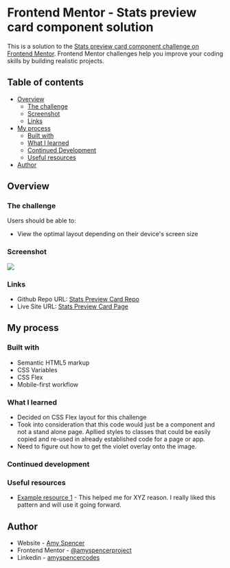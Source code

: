 # Frontend Mentor - Stats preview card component solution

This is a solution to the [Stats preview card component challenge on Frontend Mentor](https://www.frontendmentor.io/challenges/stats-preview-card-component-8JqbgoU62). Frontend Mentor challenges help you improve your coding skills by building realistic projects.

## Table of contents

- [Overview](#overview)
  - [The challenge](#the-challenge)
  - [Screenshot](#screenshot)
  - [Links](#links)
- [My process](#my-process)
  - [Built with](#built-with)
  - [What I learned](#what-i-learned)
  - [Continued Development](#continued-development)
  - [Useful resources](#useful-resources)
- [Author](#author)

## Overview

### The challenge

Users should be able to:

- View the optimal layout depending on their device's screen size

### Screenshot

![](./screenshot.jpg)

### Links

- Github Repo URL: [Stats Preview Card Repo](https://github.com/amyspencerproject/stats-preview-card)
- Live Site URL: [Stats Preview Card Page](https://amyspencerproject.github.io/stats-preview-card/)

## My process

### Built with

- Semantic HTML5 markup
- CSS Variables
- CSS Flex
- Mobile-first workflow

### What I learned

- Decided on CSS Flex layout for this challenge
- Took into consideration that this code would just be a component and not a stand alone page. Apllied styles to classes that could be easily copied and re-used in already established code for a page or app.
- Need to figure out how to get the violet overlay onto the image.

### Continued development

### Useful resources

- [Example resource 1](https://www.example.com) - This helped me for XYZ reason. I really liked this pattern and will use it going forward.

## Author

- Website - [Amy Spencer](https://spencerproject.com/)
- Frontend Mentor - [@amyspencerproject](https://www.frontendmentor.io/profile/amyspencerproject)
- Linkedin - [amyspencercodes](https://www.linkedin.com/in/amyspencercodes/)
